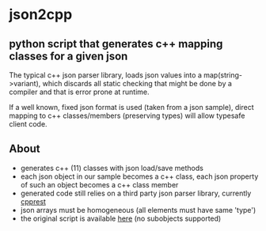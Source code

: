 # json2cpp

## python script that generates c++ mapping classes for a given json

The typical c++ json parser library, loads json values into a map(string->variant), which discards all static checking that might be done by a compiler and that is error prone at runtime.

If a well known, fixed json format is used (taken from a json sample), direct mapping to c++ classes/members (preserving types) will allow typesafe client code.

## About
* generates c++ (11) classes with json load/save methods
* each json object in our sample becomes a c++ class, each json property of such an object becomes a c++ class member
* generated code still relies on a third party json parser library, currently [cpprest](https://github.com/Microsoft/cpprestsdk)
* json arrays must be homogeneous (all elements must have same 'type')
* the original script is available [here](https://gist.github.com/soharu/5083914) (no subobjects supported)
